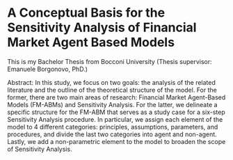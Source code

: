 # A Conceptual Basis for the Sensitivity Analysis of Financial Market Agent Based Models

This is my Bachelor Thesis from Bocconi University (Thesis supervisor: Emanuele Borgonovo, PhD.)

Abstract: In this study, we focus on two goals: the analysis of the related literature and the outline of the theoretical structure of the model. For the former, there are two main areas of research: Financial Market Agent-Based Models (FM-ABMs) and Sensitivity Analysis. For the latter, we delineate a specific structure for the FM-ABM that serves as a study case for a six-step Sensitivity Analysis procedure. In particular, we assign each element of the model to 4 different categories: principles, assumptions, parameters, and procedures, and divide the last two categories into agent and non-­agent. Lastly, we add a non-parametric element to the model to broaden the scope of Sensitivity Analysis.
